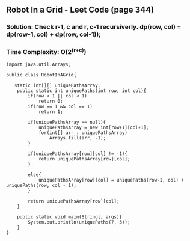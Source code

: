 ## Robot In a Grid - Leet Code (page 344)

### Solution: Check r-1, c and r, c-1 recursiverly.     dp(row, col) = dp(row-1, col) + dp(row, col-1));


### <strong>Time Complexity: O(2<sup>(r+c)</sup>)</strong>

```
import java.util.Arrays;

public class RobotInAGrid{

   static int[][] uniquePathsArray;
    public static int uniquePaths(int row, int col){
        if(row < 1 || col < 1)
            return 0;
        if(row == 1 && col == 1)
            return 1;

        if(uniquePathsArray == null){
            uniquePathsArray = new int[row+1][col+1];
            for(int[] arr : uniquePathsArray)
                Arrays.fill(arr, -1);
        }

        if(uniquePathsArray[row][col] != -1){
            return uniquePathsArray[row][col];
        }

        else{
            uniquePathsArray[row][col] = uniquePaths(row-1, col) + uniquePaths(row, col - 1);
        }

        return uniquePathsArray[row][col];
    }
    
    public static void main(String[] args){
        System.out.println(uniquePaths(7, 3));
    }
}
```